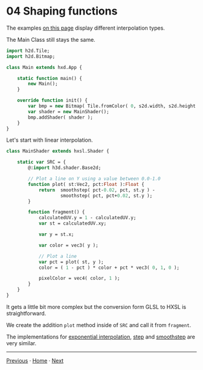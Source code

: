 
# 04 Shaping functions

The examples [on this page](https://thebookofshaders.com/05/) display different interpolation types.

The Main Class still stays the same.

```haxe
import h2d.Tile;
import h2d.Bitmap;

class Main extends hxd.App {

	static function main() {
		new Main();
	}

	override function init() {
		var bmp = new Bitmap( Tile.fromColor( 0, s2d.width, s2d.height ), s2d );
		var shader = new MainShader();
		bmp.addShader( shader );
	}
}
```

Let's start with linear interpolation.

```haxe
class MainShader extends hxsl.Shader {

	static var SRC = {
		@:import h3d.shader.Base2d;

		// Plot a line on Y using a value between 0.0-1.0
		function plot( st:Vec2, pct:Float ):Float {
			return 	smoothstep( pct-0.02, pct, st.y ) -
					smoothstep( pct, pct+0.02, st.y );
		}

		function fragment() {
			calculatedUV.y = 1 - calculatedUV.y;
			var st = calculatedUV.xy;

			var y = st.x;

			var color = vec3( y );

			// Plot a line
			var pct = plot( st, y );
			color = ( 1 - pct ) * color + pct * vec3( 0, 1, 0 );

			pixelColor = vec4( color, 1 );
		}
	}
}
```

It gets a little bit more complex but the conversion form GLSL to HXSL is straightforward.

We create the addition ```plot``` method inside of ```SRC``` and call it from ```fragment```.  

The implementations for [exponential interpolation](../book_of_shaders_examples/05_exponential_interpolation/src/Main.hx?ts=4), [step](../book_of_shaders_examples/06_step/src/Main.hx?ts=4) and [smoothstep](../book_of_shaders_examples/07_smoothstep/src/Main.hx?ts=4) are very similar.
___

[Previous](03_frag_coord.md) ·  [Home](hxsl.md) · [Next](05_danguafer_creation_by_silexars.md)
